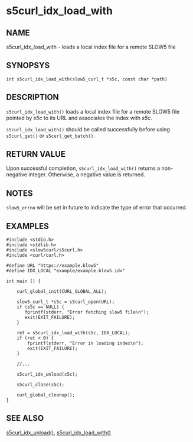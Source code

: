 # s5curl_idx_load_with

## NAME
s5curl_idx_load_with - loads a local index file for a remote SLOW5 file

## SYNOPSYS
`int s5curl_idx_load_with(slow5_curl_t *s5c, const char *path)`

## DESCRIPTION
`s5curl_idx_load_with()` loads a local index file for a remote SLOW5 file pointed by *s5c* to its URL and associates the index with *s5c*.

`s5curl_idx_load_with()` should be called successfully before using `s5curl_get()` or `s5curl_get_batch()`.

## RETURN VALUE
Upon successful completion, `s5curl_idx_load_with()` returns a non-negative integer. Otherwise, a negative value is returned.

## NOTES
`slow5_errno` will be set in future to indicate the type of error that occurred.

## EXAMPLES
```
#include <stdio.h>
#include <stdlib.h>
#include <slow5curl/s5curl.h>
#include <curl/curl.h>

#define URL "https://example.blow5"
#define IDX_LOCAL "example/example.blow5.idx"

int main () {

    curl_global_init(CURL_GLOBAL_ALL);

    slow5_curl_t *s5c = s5curl_open(URL);
    if (s5c == NULL) {
       fprintf(stderr, "Error fetching slow5 file\n");
       exit(EXIT_FAILURE);
    }

    ret = s5curl_idx_load_with(s5c, IDX_LOCAL);
    if (ret < 0) {
        fprintf(stderr, "Error in loading index\n");
        exit(EXIT_FAILURE);
    }

    //...

    s5curl_idx_unload(s5c);

    s5curl_close(s5c);

    curl_global_cleanup();
}
```

## SEE ALSO

[s5curl_idx_unload()](s5curl_idx_unload.md), [s5curl_idx_load_with()](s5curl_idx_load_with.md)